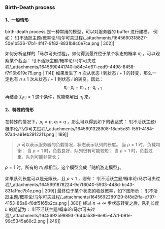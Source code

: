 
### Birth-Death process

#### 1、一般情形
birth-death process 是一种常用的模型，可以对服务器的 buffer 进行建模。
例如：
![[不活跃主题/概率论/马尔可夫过程/_attachments/1645690318827-50e1b536-17b1-4f47-9f82-8831b8c0e7ca.png | 302]]

如何分析这样的「马尔可夫过程」，如何得到最终位于某个状态的概率 $\pi_i$ 。可以观察某个截面：
![[不活跃主题/概率论/马尔可夫过程/_attachments/1645690441740-b84c4d67-ced9-4498-8458-f7f16b919c75.png | 114]]
如果发生了 $n$  次从状态 $i$  到状态 $i + 1$  的转变，那么一定也有 $n\pm 1$  次从状态 $i + 1$  到状态 $i$  的转变。因此：
$$\pi_i \cdot p_i = \pi_{i+1} \cdot q_{i+1}$$
再结合 $\sum_i \pi_i = 1$   这个条件，就能够解出 $\pi_i$  来。


#### 2、特殊的情形
 在特殊的情况下，$p_i = p,\ q_i = q$ ，那么可以得到如下的表达式：
![[不活跃主题/概率论/马尔可夫过程/_attachments/1645691328908-18cb5e81-f551-4184-97a4-a91eb2912211.png | 189]]
> $\rho$  可以表示服务器的负载情况，状态表示队列的长度。
> 当 $\rho = 1$  时，负载均衡；
> 当 $\rho < 1$  时，负载良好，队列很有可能较短；
> 当 $\rho > 1$  时，负载过重，队列可能非常长；


$\rho = 1$  时，所有的 $\pi_i$  都相当，这个模型变成「随机游走模型」。

如果队列长度可以是无限长，且 $\rho < 1$ ，则有：
![[不活跃主题/概率论/马尔可夫过程/_attachments/1645691878224-9c7f6040-5933-448d-bc43-831a1fec7b1e.png | 209]]
最终位于某个状态的收敛概率，如下图所示：
![[不活跃主题/概率论/马尔可夫过程/_attachments/1645692289129-8f8d2ffa-e797-4153-86a6-f0df5165b2ca.png | 380]]
经过 $n\to \infty$  步状态转变之后，队列长度 $L$  的期望为：
![[不活跃主题/概率论/马尔可夫过程/_attachments/1645692599893-f644a539-6e85-47c1-b91e-99c5345a60c2.png | 249]]
